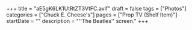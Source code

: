 +++
title = "aE5gK6LK1UtRtZT3VtFC.avif"
draft = false
tags = ["Photos"]
categories = ["Chuck E. Cheese's"]
pages = ["Prop TV (Shelf Item)"]
startDate = ""
description = "''The Beatles'' screen."
+++
